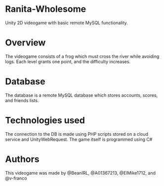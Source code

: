 # Ranita-Wholesome
Unity 2D videogame with basic remote MySQL functionality.

# Overview

The videogame consists of a frog which must cross the river while avoiding logs.
Each level grants one point, and the difficulty increases.

# Database
The database is a remote MySQL database which stores accounts, scores, and friends lists.

# Technologies used
The connection to the DB is made using PHP scripts stored on a cloud service and UnityWebRequest.
The game itself is programmed using C# 

# Authors
This videogame was made by @BeanIRL, @A01367213, @ElMike1712, and @v-franco
